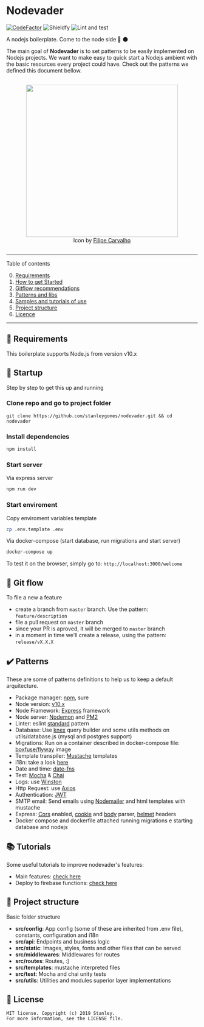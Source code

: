 # Nodevader

[![CodeFactor](https://www.codefactor.io/repository/github/stanleygomes/nodevader/badge)](https://www.codefactor.io/repository/github/stanleygomes/nodevader)
![Shieldfy](https://img.shields.io/badge/Shieldfy%20security%20-1%20issue-yellow)
![Lint and test](https://github.com/stanleygomes/nodevader/workflows/Lint%20and%20test/badge.svg)

A nodejs boilerplate. Come to the node side 🚀 🌑

The main goal of **Nodevader** is to set patterns to be easily implemented on Nodejs projects. We want to make easy to quick start a Nodejs ambient with the basic resources every project could have. Check out the patterns we defined this document bellow.

<p  align="center" style="padding:15px 0;">
	<img src="https://i.imgur.com/z9qKPnW.png" width="400px" />
  <br />
  Icon by <a href="https://dribbble.com/creativeflip" target="_blank">Filipe Carvalho</a>
</p>

*******
Table of contents

 0. [Requirements](#requirements)
 1. [How to get Started](#startup)
 2. [Gitflow recommendations](#gitflow)
 3. [Patterns and libs](#patterns)
 4. [Samples and tutorials of use](#tutorials)
 5. [Project structure](#projetcstructure)
 6. [Licence](#license)
*******

<div id='requirements'/>

## :pencil: Requirements

This boilerplate supports Node.js from version v10.x

<div id='startup'/>

## :rocket: Startup

Step by step to get this up and running

### Clone repo and go to project folder

```
git clone https://github.com/stanleygomes/nodevader.git && cd nodevader
```

### Install dependencies

```sh
npm install
```

### Start server

Via express server

```sh
npm run dev
```

### Start enviroment

Copy enviroment variables template

```sh
cp .env.template .env
```

Via docker-compose (start database, run migrations and start server)

```sh
docker-compose up
```

To test it on the browser, simply go to: `http://localhost:3000/welcome`

<div id='gitflow'/>

## :trident: Git flow

To file a new a feature

- create a branch from `master` branch. Use the pattern: `feature/description`
- file a pull request on `master` branch
- since your PR is aproved, it will be merged to `master` branch
- in a moment in time we'll create a release, using the pattern: `release/vX.X.X`

<div id='patterns'/>

## :heavy_check_mark: Patterns

These are some of patterns definitions to help us to keep a default arquitecture.

- Package manager: [npm](https://medium.com/@vincentnewkirk/npm-vs-yarn-2019-e88757b17038), sure
- Node version: [v10.x](https://nodejs.org/ca/blog/release/v10.16.3)
- Node Framework: [Express](https://expressjs.com) framework
- Node server: [Nodemon](https://www.npmjs.com/package/nodemon) and [PM2](https://pm2.keymetrics.io/)
- Linter: eslint [standard](https://standardjs.com) pattern
- Database: Use [knex](http://knexjs.org) query builder and some utils methods on utils/database.js (mysql and postgres support)
- Migrations: Run on a container described in docker-compose file: [boxfuse/flyway](https://hub.docker.com/r/boxfuse/flyway/dockerfile) image
- Template transpiler: [Mustache](https://mustache.github.io) templates
- i18n: take a look [here](https://www.npmjs.com/package/i18n)
- Date and time: [date-fns](https://date-fns.org)
- Test: [Mocha](https://mochajs.org) & [Chai](https://www.chaijs.com)
- Logs: use [Winston](https://www.npmjs.com/package/winston)
- Http Request: use [Axios](https://github.com/axios/axios)
- Authentication: [JWT](https://www.npmjs.com/package/jwt)
- SMTP email: Send emails using [Nodemailer](https://www.npmjs.com/package/nodemailer) and html templates with mustache
- Express: [Cors](https://www.npmjs.com/package/cors) enabled, [cookie](https://www.npmjs.com/package/cookie-parser) and [body](https://www.npmjs.com/package/body-parser) parser, [helmet](https://www.npmjs.com/package/helmet) headers
- Docker compose and dockerfile attached running migrations e starting database and nodejs

<div id='tutorials'/>

## :books: Tutorials

Some useful tutorials to improve nodevader's features:

- Main features: [check here](https://from-tatooine.web.app/nodevader-first-release/)
- Deploy to firebase functions: [check here](https://from-tatooine.web.app/deploy-nodejs-firebase)

<div id='projetcstructure'/>

## :open_file_folder: Project structure

Basic folder structure

- **src/config**: App config (some of these are inherited from .env file), constants, configuration and i18n
- **src/api**: Endpoints and business logic
- **src/static**: Images, styles, fonts and other files that can be served
- **src/middlewares**: Middlewares for routes
- **src/routes**: Routes, :]
- **src/templates**: mustache interpreted files
- **src/test**: Mocha and chai unity tests
- **src/utils**: Utilities and modules superior layer implementations

<div id='license'/>

## :scroll: License 

```
MIT license. Copyright (c) 2019 Stanley.
For more information, see the LICENSE file.
```

